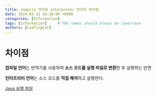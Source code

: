 ```yaml
---
title: compile 언어와 interpreter 언어의 차이점
date: 2024-03-31 16:30:00 +0900
categories: [Information]
tags: [information]     # TAG names should always be lowercase
authors: [LoafingCat]
---
```


# 차이점

**컴파일 언어**는 번역기를 사용하여 **소스 코드를 실행 파일로 변환**한 후 실행하는 반면 

**인터프리터 언어**는 소스 코드를 **직접 해석**하고 실행한다.

[Java 실행 파일]()
